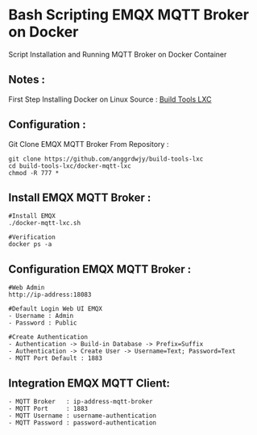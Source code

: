 # Bash Scripting EMQX MQTT Broker on Docker
Script Installation and Running MQTT Broker on Docker Container

Notes :
---------------
First Step Installing Docker on Linux
Source : [Build Tools LXC](https://github.com/anggrdwjy/build-tools-lxc)

Configuration :
---------------
Git Clone EMQX MQTT Broker From Repository :
```
git clone https://github.com/anggrdwjy/build-tools-lxc
cd build-tools-lxc/docker-mqtt-lxc
chmod -R 777 *
```

Install EMQX MQTT Broker :
-----------------
```
#Install EMQX
./docker-mqtt-lxc.sh

#Verification
docker ps -a
```

Configuration EMQX MQTT Broker :
---------------
```
#Web Admin
http://ip-address:18083

#Default Login Web UI EMQX
- Username : Admin
- Password : Public

#Create Authentication 
- Authentication -> Build-in Database -> Prefix=Suffix
- Authentication -> Create User -> Username=Text; Password=Text
- MQTT Port Default : 1883
```

Integration EMQX MQTT Client:
----------------
```
- MQTT Broker   : ip-address-mqtt-broker
- MQTT Port     : 1883
- MQTT Username : username-authentication
- MQTT Password : password-authentication
```

